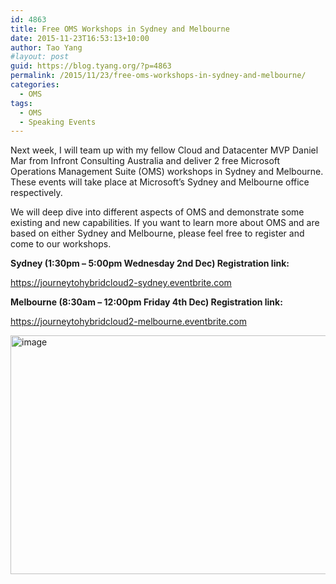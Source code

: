 ```yaml
---
id: 4863
title: Free OMS Workshops in Sydney and Melbourne
date: 2015-11-23T16:53:13+10:00
author: Tao Yang
#layout: post
guid: https://blog.tyang.org/?p=4863
permalink: /2015/11/23/free-oms-workshops-in-sydney-and-melbourne/
categories:
  - OMS
tags:
  - OMS
  - Speaking Events
---
```

Next week, I will team up with my fellow Cloud and Datacenter MVP Daniel Mar from Infront Consulting Australia and deliver 2 free Microsoft Operations Management Suite (OMS) workshops in Sydney and Melbourne. These events will take place at Microsoft’s Sydney and Melbourne office respectively.

We will deep dive into different aspects of OMS and demonstrate some existing and new capabilities. If you want to learn more about OMS and are based on either Sydney and Melbourne, please feel free to register and come to our workshops.

<strong>Sydney (1:30pm – 5:00pm Wednesday 2nd Dec) Registration link:</strong>

<a href="https://journeytohybridcloud2-sydney.eventbrite.com">https://journeytohybridcloud2-sydney.eventbrite.com</a>

<strong>Melbourne (8:30am – 12:00pm Friday 4th Dec) Registration link:</strong>

<a href="https://journeytohybridcloud2-melbourne.eventbrite.com">https://journeytohybridcloud2-melbourne.eventbrite.com</a>

<a href="https://blog.tyang.org/wp-content/uploads/2015/11/image2.png"><img style="background-image: none; padding-top: 0px; padding-left: 0px; display: inline; padding-right: 0px; border: 0px;" title="image" src="https://blog.tyang.org/wp-content/uploads/2015/11/image_thumb2.png" alt="image" width="702" height="382" border="0" /></a>